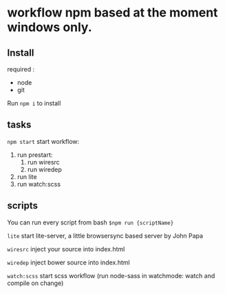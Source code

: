 # workflow npm based at the moment windows only.

## Install
required :
- node
- git

Run `npm i` to install

## tasks
`npm start`
start workflow:
<ol>
<li>run prestart:
<ol>
 <li>run wiresrc</li>
 <li>run wiredep</li>
 </ol></li>
<li>run lite</li>
<li>run watch:scss</li>
</ol>

## scripts
You can run every script from bash `$npm run {scriptName}`

`lite`
start lite-server, a little browsersync based server by John Papa

`wiresrc`
inject your source into index.html

`wiredep`
inject bower source into index.html

`watch:scss`
start scss workflow (run node-sass in watchmode: watch and compile on change)



